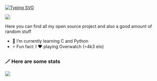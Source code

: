 <a href="https://git.io/typing-svg"><img src="https://readme-typing-svg.demolab.com?font=Fira+Code&weight=600&pause=1000&color=FFFFFF&vCenter=true&height=30&lines=Hi+there+%F0%9F%91%8B" alt="Typing SVG" /></a>

![](https://komarev.com/ghpvc/?username=Simon-Fontaine&style=flat&color=yellow)

<div align="left">
<p>Here you can find all my open source project and also a good amount of random stuff</p>
<ul>
<li>🌱 I’m currently learning C and Python</li>
<li>⚡ Fun fact: I ❤️ playing Overwatch (~4k3 elo)</li>
</ul>

<h3 align="left">🪄 Here are some stats</h3>
<picture>
<source
  srcset="https://github-readme-stats.vercel.app/api/top-langs/?username=Simon-Fontaine&layout=compact&theme=dark"
  media="(prefers-color-scheme: dark)"
/>
<source
  srcset="https://github-readme-stats.vercel.app/api/top-langs/?username=Simon-Fontaine&layout=compact"
  media="(prefers-color-scheme: light), (prefers-color-scheme: no-preference)"
/>
<img src="https://github-readme-stats.vercel.app/api/top-langs/?username=Simon-Fontaine&layout=compact" />
</picture>
